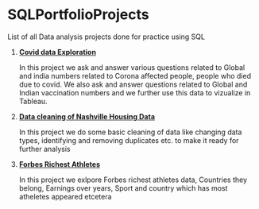# SQLPortfolioProjects
List of all Data analysis projects done for practice using SQL

1. [**Covid data Exploration**](https://github.com/Rakesh-Kashyap-git/SQLPortfolioProjects/blob/main/Portfoliproject1_CovidData_Exploration.sql)
   
   In this project we ask and answer various questions related to Global and india numbers related to Corona affected people, people who died due to covid.
   We also ask and answer questions related to Global and Indian vaccination numbers and we further use this data to vizualize in Tableau.
   
   
2. [**Data cleaning of Nashville Housing Data**](Protfoliproject2_NashvilleHouseData_DataCleaning.sql)

   In this project we do some basic cleaning of data like changing data types, identifying and removing duplicates etc. to make it ready for further analysis 
   
3. [**Forbes Richest Athletes**](https://github.com/Rakesh-Kashyap-git/SQLPortfolioProjects/blob/main/ForbesRichestAthletes.sql)

   In this project we exlpore Forbes richest athletes data, Countries they belong, Earnings over years, Sport and country which has most atheletes appeared etcetera 
